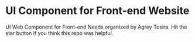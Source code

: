 # UI Component for Front-end Website
UI Web Component for Front-end Needs organized by Agrey Tosira.
Hit the star button if you think this repo was helpful.
